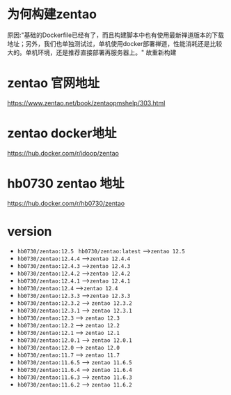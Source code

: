 # 为何构建zentao
原因:"基础的Dockerfile已经有了，而且构建脚本中也有使用最新禅道版本的下载地址；另外，我们也单独测试过，单机使用docker部署禅道，性能消耗还是比较大的。单机环境，还是推荐直接部署再服务器上。"
故重新构建
# zentao 官网地址
<https://www.zentao.net/book/zentaopmshelp/303.html>
# zentao docker地址
<https://hub.docker.com/r/idoop/zentao>
# hb0730 zentao 地址
<https://hub.docker.com/r/hb0730/zentao>

# version
 + `hb0730/zentao:12.5 ` `hb0730/zentao:latest` -->`zentao 12.5`
 + `hb0730/zentao:12.4.4`  -->`zentao 12.4.4`
 + `hb0730/zentao:12.4.3` -->`zentao 12.4.3`
 + `hb0730/zentao:12.4.2`  -->`zentao 12.4.2`
 + `hb0730/zentao:12.4.1`  -->`zentao 12.4.1`
 + `hb0730/zentao:12.4`  -->`zentao 12.4`
 + `hb0730/zentao:12.3.3`  -->`zentao 12.3.3`
 + `hb0730/zentao:12.3.2`  --> `zentao 12.3.2`
 + `hb0730/zentao:12.3.1` --> `zentao 12.3.1`
 + `hb0730/zentao:12.3`  --> `zentao 12.3`
 + `hb0730/zentao:12.2`  --> `zentao 12.2`
 + `hb0730/zentao:12.1`  --> `zentao 12.1`
 + `hb0730/zentao:12.0.1` --> `zentao 12.0.1`
 + `hb0730/zentao:12.0` --> `zentao 12.0`
 + `hb0730/zentao:11.7` --> `zentao 11.7`
 + `hb0730/zentao:11.6.5` --> `zentao 11.6.5`
 + `hb0730/zentao:11.6.4` --> `zentao 11.6.4`
 + `hb0730/zentao:11.6.3` --> `zentao 11.6.3`
 + `hb0730/zentao:11.6.2` --> `zentao 11.6.2` 